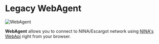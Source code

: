 # Legacy WebAgent
![WebAgent](https://legacywebagent.limpe.fun/res/banner.png)

**WebAgent** allows you to connect to NINA/Escargot network using [NINA's WebApi](https://wiki.nina.chat/wiki/Protocols/WebAPI) right from your browser.
